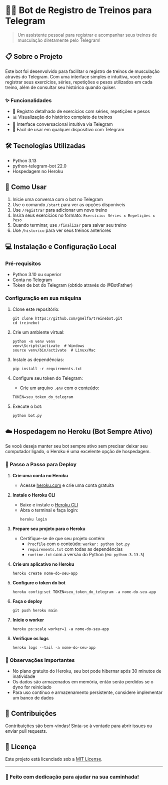# 🏋️‍♂️ Bot de Registro de Treinos para Telegram

> Um assistente pessoal para registrar e acompanhar seus treinos de musculação diretamente pelo Telegram!

## 📋 Sobre o Projeto

Este bot foi desenvolvido para facilitar o registro de treinos de musculação através do Telegram. Com uma interface simples e intuitiva, você pode registrar seus exercícios, séries, repetições e pesos utilizados em cada treino, além de consultar seu histórico quando quiser.

### ✨ Funcionalidades

- 📝 Registro detalhado de exercícios com séries, repetições e pesos
- 📊 Visualização do histórico completo de treinos
- 🔄 Interface conversacional intuitiva via Telegram
- 🚀 Fácil de usar em qualquer dispositivo com Telegram

## 🛠️ Tecnologias Utilizadas

- Python 3.13
- python-telegram-bot 22.0
- Hospedagem no Heroku

## 🚀 Como Usar

1. Inicie uma conversa com o bot no Telegram
2. Use o comando `/start` para ver as opções disponíveis
3. Use `/registrar` para adicionar um novo treino
4. Insira seus exercícios no formato: `Exercício: Séries x Repetições x Peso`
5. Quando terminar, use `/finalizar` para salvar seu treino
6. Use `/historico` para ver seus treinos anteriores

## 💻 Instalação e Configuração Local

### Pré-requisitos

- Python 3.10 ou superior
- Conta no Telegram
- Token de bot do Telegram (obtido através do @BotFather)

### Configuração em sua máquina

1. Clone este repositório:
   ```
   git clone https://github.com/gmelfa/treinebot.git
   cd treinebot
   ```

2. Crie um ambiente virtual:
   ```
   python -m venv venv
   venv\Scripts\activate  # Windows
   source venv/bin/activate  # Linux/Mac
   ```

3. Instale as dependências:
   ```
   pip install -r requirements.txt
   ```

4. Configure seu token do Telegram:
   - Crie um arquivo `.env` com o conteúdo:
   ```
   TOKEN=seu_token_do_telegram
   ```

5. Execute o bot:
   ```
   python bot.py
   ```

## ☁️ Hospedagem no Heroku (Bot Sempre Ativo)

Se você deseja manter seu bot sempre ativo sem precisar deixar seu computador ligado, o Heroku é uma excelente opção de hospedagem.

### 🔄 Passo a Passo para Deploy

1. **Crie uma conta no Heroku**
   - Acesse [heroku.com](https://www.heroku.com/) e crie uma conta gratuita

2. **Instale o Heroku CLI**
   - Baixe e instale o [Heroku CLI](https://devcenter.heroku.com/articles/heroku-cli)
   - Abra o terminal e faça login:
     ```
     heroku login
     ```

3. **Prepare seu projeto para o Heroku**
   - Certifique-se de que seu projeto contém:
     - `Procfile` com o conteúdo: `worker: python bot.py`
     - `requirements.txt` com todas as dependências
     - `runtime.txt` com a versão do Python (ex: `python-3.13.3`)

4. **Crie um aplicativo no Heroku**
   ```
   heroku create nome-do-seu-app
   ```

5. **Configure o token do bot**
   ```
   heroku config:set TOKEN=seu_token_do_telegram -a nome-do-seu-app
   ```

6. **Faça o deploy**
   ```
   git push heroku main
   ```

7. **Inicie o worker**
   ```
   heroku ps:scale worker=1 -a nome-do-seu-app
   ```

8. **Verifique os logs**
   ```
   heroku logs --tail -a nome-do-seu-app
   ```

### 📝 Observações Importantes

- No plano gratuito do Heroku, seu bot pode hibernar após 30 minutos de inatividade
- Os dados são armazenados em memória, então serão perdidos se o dyno for reiniciado
- Para uso contínuo e armazenamento persistente, considere implementar um banco de dados

## 🤝 Contribuições

Contribuições são bem-vindas! Sinta-se à vontade para abrir issues ou enviar pull requests.

## 📄 Licença

Este projeto está licenciado sob a [MIT License](LICENSE).

---

### 💪 Feito com dedicação para ajudar na sua caminhada!
